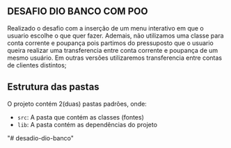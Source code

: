 ## DESAFIO DIO BANCO COM POO

Realizado o desafio com a inserção de um menu interativo em que o usuario escolhe o que quer fazer.
Ademais, não utilizamos uma classe para conta corrente e poupança pois partimos do pressuposto que o usuario queira realizar uma transferencia entre conta corrente
e poupança de um mesmo usuário. Em outras versões utilizaremos transferencia entre contas de clientes distintos;

## Estrutura das pastas

O projeto contém 2(duas) pastas padrões, onde:

- `src`: A pasta que contém as classes (fontes)
- `lib`: A pasta contém as dependências do projeto


"# desadio-dio-banco" 
